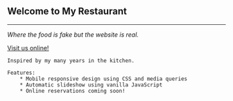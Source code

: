 ## Welcome to **My Restaurant**
___

*Where the food is fake but the website is real.*

[Visit us online!](https://pthomason42.github.io/my-restaurant/)


    Inspired by my many years in the kitchen.

    Features:
        * Mobile responsive design using CSS and media queries
        * Automatic slideshow using vanilla JavaScript
        * Online reservations coming soon!
